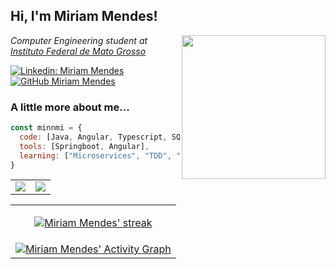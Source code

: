 <h2> Hi, I'm Miriam Mendes! <!-- <img src="https://acegif.com/wp-content/uploads/cat-typing-2.gif" width="70"> --> </h2>
<img align='right' src="https://c.tenor.com/r7dqZ6cyywoAAAAd/cat-computer.gif" width="230">
<p><em>Computer Engineering student at <a href="http://ifmt.edu.br/"> Instituto Federal de Mato Grosso</a>
</em></p>

[![Linkedin: Miriam Mendes](https://img.shields.io/badge/-Miriam%20Mendes-blue?style=flat-square&logo=Linkedin&logoColor=white&link=https://www.linkedin.com/in/miriam-mendes/)](https://www.linkedin.com/in/miriam-mendes/)
[![GitHub Miriam Mendes](https://img.shields.io/github/followers/minnmi?label=follow&style=social)](https://github.com/minnmi)


### A little more about me...  

```javascript
const minnmi = {
  code: [Java, Angular, Typescript, SQL, SCSS],
  tools: [Springboot, Angular],
  learning: ["Microservices", "TDD", "Docker", "Oauth2", "Twelve Factor Architecture"],
}
```


<table border="0">
  <tr>
    <td>
      <img src="https://github-readme-stats.vercel.app/api?username=minnmi&show_icons=true&theme=tokyonight">
    </td>
    <td>
      <img src="https://github-readme-stats.vercel.app/api/top-langs/?username=minnmi&hide=html,css&langs_count=9&show&theme=tokyonight&layout=compact">
    </td> 
  </tr>
</table>

<table>
  <tr>
    <td>
      <p align="center">
      <a href="https://github.com/SubhamRaoniar28/github-readme-streak-stats">
          <img title="🔥 Get streak stats for your profile at git.io/streak-stats" alt="Miriam Mendes' streak" src="https://github-readme-streak-stats.herokuapp.com/?user=minnmi&theme=radical"/>
      </a>
      </p>
    </td>    
  </tr>
  <tr>
    <td>
      <a href="https://github.com/SubhamRaoniar28/github-readme-activity-graph"><img alt="Miriam Mendes' Activity Graph" src="https://activity-graph.herokuapp.com/graph?username=minnmi&theme=redical" /></a>
    </td>
  </tr>
</table>
